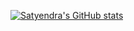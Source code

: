 [![Satyendra's GitHub stats](https://github-readme-stats.vercel.app/api?username=satyendra12345)](https://github.com/satyendra12345/github-readme-stats)
